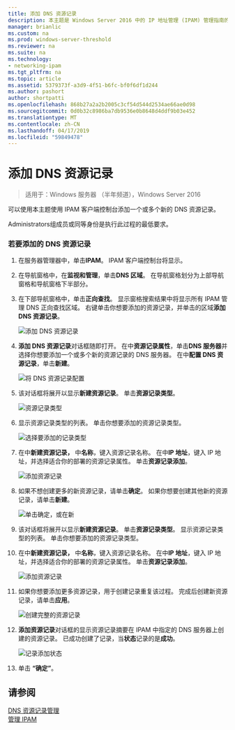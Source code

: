 ```yaml
---
title: 添加 DNS 资源记录
description: 本主题是 Windows Server 2016 中的 IP 地址管理 (IPAM) 管理指南的一部分。
manager: brianlic
ms.custom: na
ms.prod: windows-server-threshold
ms.reviewer: na
ms.suite: na
ms.technology:
- networking-ipam
ms.tgt_pltfrm: na
ms.topic: article
ms.assetid: 5379373f-a3d9-4f51-b6fc-bf0f6df1d244
ms.author: pashort
author: shortpatti
ms.openlocfilehash: 868b27a2a2b2005c3cf54d544d2534ae66ae0d98
ms.sourcegitcommit: 0d0b32c8986ba7db9536e0b8648d4ddf9b03e452
ms.translationtype: MT
ms.contentlocale: zh-CN
ms.lasthandoff: 04/17/2019
ms.locfileid: "59849478"
---
```

# <a name="add-a-dns-resource-record"></a>添加 DNS 资源记录

>适用于：Windows 服务器 （半年频道），Windows Server 2016

可以使用本主题使用 IPAM 客户端控制台添加一个或多个新的 DNS 资源记录。  
  
Administrators组成员或同等身份是执行此过程的最低要求。  
  
### <a name="to-add-a-dns-resource-record"></a>若要添加的 DNS 资源记录  
  
1.  在服务器管理器中，单击**IPAM**。 IPAM 客户端控制台将显示。  
  
2.  在导航窗格中，在**监视和管理**，单击**DNS 区域**。  在导航窗格划分为上部导航窗格和导航窗格下半部分。  
  
3.  在下部导航窗格中，单击**正向查找**。 显示窗格搜索结果中将显示所有 IPAM 管理 DNS 正向查找区域。 右键单击你想要添加的资源记录，并单击的区域**添加 DNS 资源记录**。  
  
    ![添加 DNS 资源记录](../../media/Add-a-DNS-Resource-Record/ipam_DNSrr_01.jpg)
  
4.  **添加 DNS 资源记录**对话框随即打开。 在中**资源记录属性**，单击**DNS 服务器**并选择你想要添加一个或多个新的资源记录的 DNS 服务器。 在中**配置 DNS 资源记录**，单击**新建**。  
  
    ![将 DNS 资源记录配置](../../media/Add-a-DNS-Resource-Record/ipam_DNSrr_02.jpg)  
  
5.  该对话框将展开以显示**新建资源记录**。 单击**资源记录类型**。  
  
    ![资源记录类型](../../media/Add-a-DNS-Resource-Record/ipam_DNSrr_03.jpg)  
  
6.  显示资源记录类型的列表。 单击你想要添加的资源记录类型。  
  
    ![选择要添加的记录类型](../../media/Add-a-DNS-Resource-Record/ipam_DNSrr_04.jpg)  
  
7.  在中**新建资源记录，** 中**名称**，键入资源记录名称。 在中**IP 地址**，键入 IP 地址，并选择适合你的部署的资源记录属性。 单击**资源记录添加**。  
  
    ![添加资源记录](../../media/Add-a-DNS-Resource-Record/ipam_DNSrr_06.jpg)  
  
8.  如果不想创建更多的新资源记录，请单击**确定**。 如果你想要创建其他新的资源记录，请单击**新建**。  
  
    ![单击确定，或在新](../../media/Add-a-DNS-Resource-Record/ipam_DNSrr_r2_01.jpg)
  
9. 该对话框将展开以显示**新建资源记录**。 单击**资源记录类型**。 显示资源记录类型的列表。 单击你想要添加的资源记录类型。  
  
10. 在中**新建资源记录，** 中**名称**，键入资源记录名称。 在中**IP 地址**，键入 IP 地址，并选择适合你的部署的资源记录属性。 单击**资源记录添加**。  
  
    ![添加资源记录](../../media/Add-a-DNS-Resource-Record/ipam_DNSrr_r2_02.jpg)  
  
11. 如果你想要添加更多资源记录，用于创建记录重复该过程。 完成后创建新资源记录，请单击**应用**。  
  
    ![创建完整的资源记录](../../media/Add-a-DNS-Resource-Record/ipam_DNSrr_r2_03.jpg)  
  
12. **添加资源记录**对话框的显示资源记录摘要在 IPAM 中指定的 DNS 服务器上创建的资源记录。 已成功创建了记录，当**状态**记录的是**成功**。  
  
    ![记录添加状态](../../media/Add-a-DNS-Resource-Record/ipam_DNSrr_r2_04.jpg)  
  
13. 单击 **“确定”**。  
  
## <a name="see-also"></a>请参阅  
[DNS 资源记录管理](DNS-Resource-Record-Management.md)  
[管理 IPAM](Manage-IPAM.md)  
  


